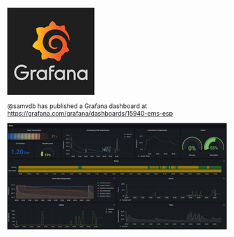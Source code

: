 ![logo](_media/logo/grafana-logo.png)

@samvdb has published a Grafana dashboard at https://grafana.com/grafana/dashboards/15940-ems-esp

![dashboard](_media/screenshot/grafana-dashboard.png)
